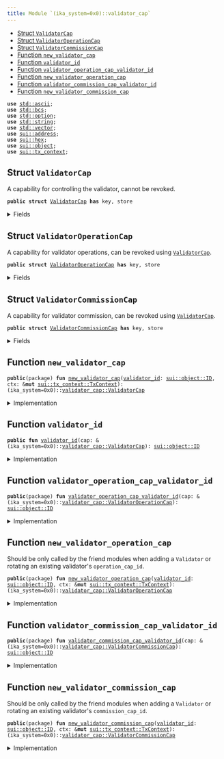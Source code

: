 ```yaml
---
title: Module `(ika_system=0x0)::validator_cap`
---
```




-  [Struct `ValidatorCap`](#(ika_system=0x0)_validator_cap_ValidatorCap)
-  [Struct `ValidatorOperationCap`](#(ika_system=0x0)_validator_cap_ValidatorOperationCap)
-  [Struct `ValidatorCommissionCap`](#(ika_system=0x0)_validator_cap_ValidatorCommissionCap)
-  [Function `new_validator_cap`](#(ika_system=0x0)_validator_cap_new_validator_cap)
-  [Function `validator_id`](#(ika_system=0x0)_validator_cap_validator_id)
-  [Function `validator_operation_cap_validator_id`](#(ika_system=0x0)_validator_cap_validator_operation_cap_validator_id)
-  [Function `new_validator_operation_cap`](#(ika_system=0x0)_validator_cap_new_validator_operation_cap)
-  [Function `validator_commission_cap_validator_id`](#(ika_system=0x0)_validator_cap_validator_commission_cap_validator_id)
-  [Function `new_validator_commission_cap`](#(ika_system=0x0)_validator_cap_new_validator_commission_cap)


<pre><code><b>use</b> <a href="../std/ascii.md#std_ascii">std::ascii</a>;
<b>use</b> <a href="../std/bcs.md#std_bcs">std::bcs</a>;
<b>use</b> <a href="../std/option.md#std_option">std::option</a>;
<b>use</b> <a href="../std/string.md#std_string">std::string</a>;
<b>use</b> <a href="../std/vector.md#std_vector">std::vector</a>;
<b>use</b> <a href="../sui/address.md#sui_address">sui::address</a>;
<b>use</b> <a href="../sui/hex.md#sui_hex">sui::hex</a>;
<b>use</b> <a href="../sui/object.md#sui_object">sui::object</a>;
<b>use</b> <a href="../sui/tx_context.md#sui_tx_context">sui::tx_context</a>;
</code></pre>



<a name="(ika_system=0x0)_validator_cap_ValidatorCap"></a>

## Struct `ValidatorCap`

A capability for controlling the validator, cannot be revoked.


<pre><code><b>public</b> <b>struct</b> <a href="../ika_system/validator_cap.md#(ika_system=0x0)_validator_cap_ValidatorCap">ValidatorCap</a> <b>has</b> key, store
</code></pre>



<details>
<summary>Fields</summary>


<dl>
<dt>
<code>id: <a href="../sui/object.md#sui_object_UID">sui::object::UID</a></code>
</dt>
<dd>
</dd>
<dt>
<code><a href="../ika_system/validator_cap.md#(ika_system=0x0)_validator_cap_validator_id">validator_id</a>: <a href="../sui/object.md#sui_object_ID">sui::object::ID</a></code>
</dt>
<dd>
</dd>
</dl>


</details>

<a name="(ika_system=0x0)_validator_cap_ValidatorOperationCap"></a>

## Struct `ValidatorOperationCap`

A capability for validator operations, can be revoked using <code><a href="../ika_system/validator_cap.md#(ika_system=0x0)_validator_cap_ValidatorCap">ValidatorCap</a></code>.


<pre><code><b>public</b> <b>struct</b> <a href="../ika_system/validator_cap.md#(ika_system=0x0)_validator_cap_ValidatorOperationCap">ValidatorOperationCap</a> <b>has</b> key, store
</code></pre>



<details>
<summary>Fields</summary>


<dl>
<dt>
<code>id: <a href="../sui/object.md#sui_object_UID">sui::object::UID</a></code>
</dt>
<dd>
</dd>
<dt>
<code><a href="../ika_system/validator_cap.md#(ika_system=0x0)_validator_cap_validator_id">validator_id</a>: <a href="../sui/object.md#sui_object_ID">sui::object::ID</a></code>
</dt>
<dd>
</dd>
</dl>


</details>

<a name="(ika_system=0x0)_validator_cap_ValidatorCommissionCap"></a>

## Struct `ValidatorCommissionCap`

A capability for validator commission, can be revoked using <code><a href="../ika_system/validator_cap.md#(ika_system=0x0)_validator_cap_ValidatorCap">ValidatorCap</a></code>.


<pre><code><b>public</b> <b>struct</b> <a href="../ika_system/validator_cap.md#(ika_system=0x0)_validator_cap_ValidatorCommissionCap">ValidatorCommissionCap</a> <b>has</b> key, store
</code></pre>



<details>
<summary>Fields</summary>


<dl>
<dt>
<code>id: <a href="../sui/object.md#sui_object_UID">sui::object::UID</a></code>
</dt>
<dd>
</dd>
<dt>
<code><a href="../ika_system/validator_cap.md#(ika_system=0x0)_validator_cap_validator_id">validator_id</a>: <a href="../sui/object.md#sui_object_ID">sui::object::ID</a></code>
</dt>
<dd>
</dd>
</dl>


</details>

<a name="(ika_system=0x0)_validator_cap_new_validator_cap"></a>

## Function `new_validator_cap`



<pre><code><b>public</b>(package) <b>fun</b> <a href="../ika_system/validator_cap.md#(ika_system=0x0)_validator_cap_new_validator_cap">new_validator_cap</a>(<a href="../ika_system/validator_cap.md#(ika_system=0x0)_validator_cap_validator_id">validator_id</a>: <a href="../sui/object.md#sui_object_ID">sui::object::ID</a>, ctx: &<b>mut</b> <a href="../sui/tx_context.md#sui_tx_context_TxContext">sui::tx_context::TxContext</a>): (ika_system=0x0)::<a href="../ika_system/validator_cap.md#(ika_system=0x0)_validator_cap_ValidatorCap">validator_cap::ValidatorCap</a>
</code></pre>



<details>
<summary>Implementation</summary>


<pre><code><b>public</b>(package) <b>fun</b> <a href="../ika_system/validator_cap.md#(ika_system=0x0)_validator_cap_new_validator_cap">new_validator_cap</a>(
    <a href="../ika_system/validator_cap.md#(ika_system=0x0)_validator_cap_validator_id">validator_id</a>: ID,
    ctx: &<b>mut</b> TxContext,
): <a href="../ika_system/validator_cap.md#(ika_system=0x0)_validator_cap_ValidatorCap">ValidatorCap</a> {
    <a href="../ika_system/validator_cap.md#(ika_system=0x0)_validator_cap_ValidatorCap">ValidatorCap</a> {
        id: object::new(ctx),
        <a href="../ika_system/validator_cap.md#(ika_system=0x0)_validator_cap_validator_id">validator_id</a>
    }
}
</code></pre>



</details>

<a name="(ika_system=0x0)_validator_cap_validator_id"></a>

## Function `validator_id`



<pre><code><b>public</b> <b>fun</b> <a href="../ika_system/validator_cap.md#(ika_system=0x0)_validator_cap_validator_id">validator_id</a>(cap: &(ika_system=0x0)::<a href="../ika_system/validator_cap.md#(ika_system=0x0)_validator_cap_ValidatorCap">validator_cap::ValidatorCap</a>): <a href="../sui/object.md#sui_object_ID">sui::object::ID</a>
</code></pre>



<details>
<summary>Implementation</summary>


<pre><code><b>public</b> <b>fun</b> <a href="../ika_system/validator_cap.md#(ika_system=0x0)_validator_cap_validator_id">validator_id</a>(
    cap: &<a href="../ika_system/validator_cap.md#(ika_system=0x0)_validator_cap_ValidatorCap">ValidatorCap</a>,
): ID {
    cap.<a href="../ika_system/validator_cap.md#(ika_system=0x0)_validator_cap_validator_id">validator_id</a>
}
</code></pre>



</details>

<a name="(ika_system=0x0)_validator_cap_validator_operation_cap_validator_id"></a>

## Function `validator_operation_cap_validator_id`



<pre><code><b>public</b>(package) <b>fun</b> <a href="../ika_system/validator_cap.md#(ika_system=0x0)_validator_cap_validator_operation_cap_validator_id">validator_operation_cap_validator_id</a>(cap: &(ika_system=0x0)::<a href="../ika_system/validator_cap.md#(ika_system=0x0)_validator_cap_ValidatorOperationCap">validator_cap::ValidatorOperationCap</a>): <a href="../sui/object.md#sui_object_ID">sui::object::ID</a>
</code></pre>



<details>
<summary>Implementation</summary>


<pre><code><b>public</b>(package) <b>fun</b> <a href="../ika_system/validator_cap.md#(ika_system=0x0)_validator_cap_validator_operation_cap_validator_id">validator_operation_cap_validator_id</a>(cap: &<a href="../ika_system/validator_cap.md#(ika_system=0x0)_validator_cap_ValidatorOperationCap">ValidatorOperationCap</a>): ID {
    cap.<a href="../ika_system/validator_cap.md#(ika_system=0x0)_validator_cap_validator_id">validator_id</a>
}
</code></pre>



</details>

<a name="(ika_system=0x0)_validator_cap_new_validator_operation_cap"></a>

## Function `new_validator_operation_cap`

Should be only called by the friend modules when adding a <code>Validator</code>
or rotating an existing validator's <code>operation_cap_id</code>.


<pre><code><b>public</b>(package) <b>fun</b> <a href="../ika_system/validator_cap.md#(ika_system=0x0)_validator_cap_new_validator_operation_cap">new_validator_operation_cap</a>(<a href="../ika_system/validator_cap.md#(ika_system=0x0)_validator_cap_validator_id">validator_id</a>: <a href="../sui/object.md#sui_object_ID">sui::object::ID</a>, ctx: &<b>mut</b> <a href="../sui/tx_context.md#sui_tx_context_TxContext">sui::tx_context::TxContext</a>): (ika_system=0x0)::<a href="../ika_system/validator_cap.md#(ika_system=0x0)_validator_cap_ValidatorOperationCap">validator_cap::ValidatorOperationCap</a>
</code></pre>



<details>
<summary>Implementation</summary>


<pre><code><b>public</b>(package) <b>fun</b> <a href="../ika_system/validator_cap.md#(ika_system=0x0)_validator_cap_new_validator_operation_cap">new_validator_operation_cap</a>(
    <a href="../ika_system/validator_cap.md#(ika_system=0x0)_validator_cap_validator_id">validator_id</a>: ID,
    ctx: &<b>mut</b> TxContext,
): <a href="../ika_system/validator_cap.md#(ika_system=0x0)_validator_cap_ValidatorOperationCap">ValidatorOperationCap</a> {
    <a href="../ika_system/validator_cap.md#(ika_system=0x0)_validator_cap_ValidatorOperationCap">ValidatorOperationCap</a> {
        id: object::new(ctx),
        <a href="../ika_system/validator_cap.md#(ika_system=0x0)_validator_cap_validator_id">validator_id</a>,
    }
}
</code></pre>



</details>

<a name="(ika_system=0x0)_validator_cap_validator_commission_cap_validator_id"></a>

## Function `validator_commission_cap_validator_id`



<pre><code><b>public</b>(package) <b>fun</b> <a href="../ika_system/validator_cap.md#(ika_system=0x0)_validator_cap_validator_commission_cap_validator_id">validator_commission_cap_validator_id</a>(cap: &(ika_system=0x0)::<a href="../ika_system/validator_cap.md#(ika_system=0x0)_validator_cap_ValidatorCommissionCap">validator_cap::ValidatorCommissionCap</a>): <a href="../sui/object.md#sui_object_ID">sui::object::ID</a>
</code></pre>



<details>
<summary>Implementation</summary>


<pre><code><b>public</b>(package) <b>fun</b> <a href="../ika_system/validator_cap.md#(ika_system=0x0)_validator_cap_validator_commission_cap_validator_id">validator_commission_cap_validator_id</a>(cap: &<a href="../ika_system/validator_cap.md#(ika_system=0x0)_validator_cap_ValidatorCommissionCap">ValidatorCommissionCap</a>): ID {
    cap.<a href="../ika_system/validator_cap.md#(ika_system=0x0)_validator_cap_validator_id">validator_id</a>
}
</code></pre>



</details>

<a name="(ika_system=0x0)_validator_cap_new_validator_commission_cap"></a>

## Function `new_validator_commission_cap`

Should be only called by the friend modules when adding a <code>Validator</code>
or rotating an existing validator's <code>commission_cap_id</code>.


<pre><code><b>public</b>(package) <b>fun</b> <a href="../ika_system/validator_cap.md#(ika_system=0x0)_validator_cap_new_validator_commission_cap">new_validator_commission_cap</a>(<a href="../ika_system/validator_cap.md#(ika_system=0x0)_validator_cap_validator_id">validator_id</a>: <a href="../sui/object.md#sui_object_ID">sui::object::ID</a>, ctx: &<b>mut</b> <a href="../sui/tx_context.md#sui_tx_context_TxContext">sui::tx_context::TxContext</a>): (ika_system=0x0)::<a href="../ika_system/validator_cap.md#(ika_system=0x0)_validator_cap_ValidatorCommissionCap">validator_cap::ValidatorCommissionCap</a>
</code></pre>



<details>
<summary>Implementation</summary>


<pre><code><b>public</b>(package) <b>fun</b> <a href="../ika_system/validator_cap.md#(ika_system=0x0)_validator_cap_new_validator_commission_cap">new_validator_commission_cap</a>(
    <a href="../ika_system/validator_cap.md#(ika_system=0x0)_validator_cap_validator_id">validator_id</a>: ID,
    ctx: &<b>mut</b> TxContext,
): <a href="../ika_system/validator_cap.md#(ika_system=0x0)_validator_cap_ValidatorCommissionCap">ValidatorCommissionCap</a> {
    <a href="../ika_system/validator_cap.md#(ika_system=0x0)_validator_cap_ValidatorCommissionCap">ValidatorCommissionCap</a> {
        id: object::new(ctx),
        <a href="../ika_system/validator_cap.md#(ika_system=0x0)_validator_cap_validator_id">validator_id</a>,
    }
}
</code></pre>



</details>
